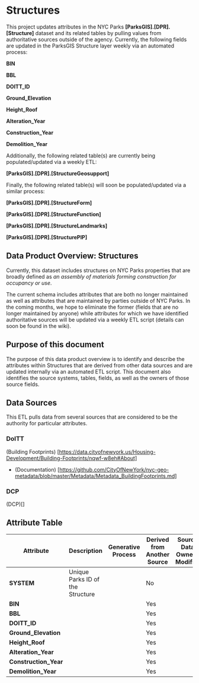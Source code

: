 # Structures
This project updates attributes in the NYC Parks **[ParksGIS].[DPR].[Structure]** dataset and its related tables by pulling values from 
authoritative sources outside of the agency. Currently, the following fields are updated in the ParksGIS Structure layer weekly 
via an automated process:

**BIN**

**BBL**

**DOITT_ID**

**Ground_Elevation**

**Height_Roof**

**Alteration_Year**

**Construction_Year**

**Demolition_Year**


Additionally, the following related table(s) are currently being populated/updated via a weekly ETL:

**[ParksGIS].[DPR].[StructureGeosupport]**

Finally, the following related table(s) will soon be populated/updated via a similar process:

**[ParksGIS].[DPR].[StructureForm]**

**[ParksGIS].[DPR].[StructureFunction]**

**[ParksGIS].[DPR].[StructureLandmarks]**

**[ParksGIS].[DPR].[StructurePIP]**

## Data Product Overview: Structures
Currently, this dataset includes structures on NYC Parks properties that are broadly defined as *an assembly of materials 
forming construction for occupancy or use*. 

The current schema includes attributes that are both no longer maintained as well as attributes that are 
maintained by parties outside of NYC Parks. In the coming months, we hope to eliminate the former (fields 
that are no longer maintained by anyone) while attributes for which we have identified authoritative sources 
will be updated via a weekly ETL script (details can soon be found in the wiki).


## Purpose of this document
The purpose of this data product overview is to identify and describe the
attributes within Structures that are derived from other data sources and are updated internally via an automated
ETL script. This document also identifies the source systems, tables, fields, as well as the owners of 
those source fields. 

## Data Sources
This ETL pulls data from several sources that are considered to be the authority for particular attributes.

### DoITT
(Building Footprints) [https://data.cityofnewyork.us/Housing-Development/Building-Footprints/nqwf-w8eh#About]
 - (Documentation) [https://github.com/CityOfNewYork/nyc-geo-metadata/blob/master/Metadata/Metadata_BuildingFootprints.md]
 
### DCP
(DCP)[]

## Attribute Table
| Attribute              | Description       | Generative Process   | Derived from Another Source | Source Data Owner / Modifier |
|------------------------|-------------------|----------------------|-----------------------------|------------------------------|
| **SYSTEM**           | Unique Parks ID of the Structure  |          | No     |               | IT/GIS
| **BIN**              |                                   |          | Yes    |               |
| **BBL**              |                                   |          | Yes    |               |
| **DOITT_ID**         |                                   |          | Yes    |               |
| **Ground_Elevation** |                                   |          | Yes    |               |
| **Height_Roof**      |                                   |          | Yes    |               |
| **Alteration_Year**  |                                   |          | Yes    |               |
| **Construction_Year**|                                   |          | Yes    |               |
| **Demolition_Year**  |                                   |          | Yes    |               |

